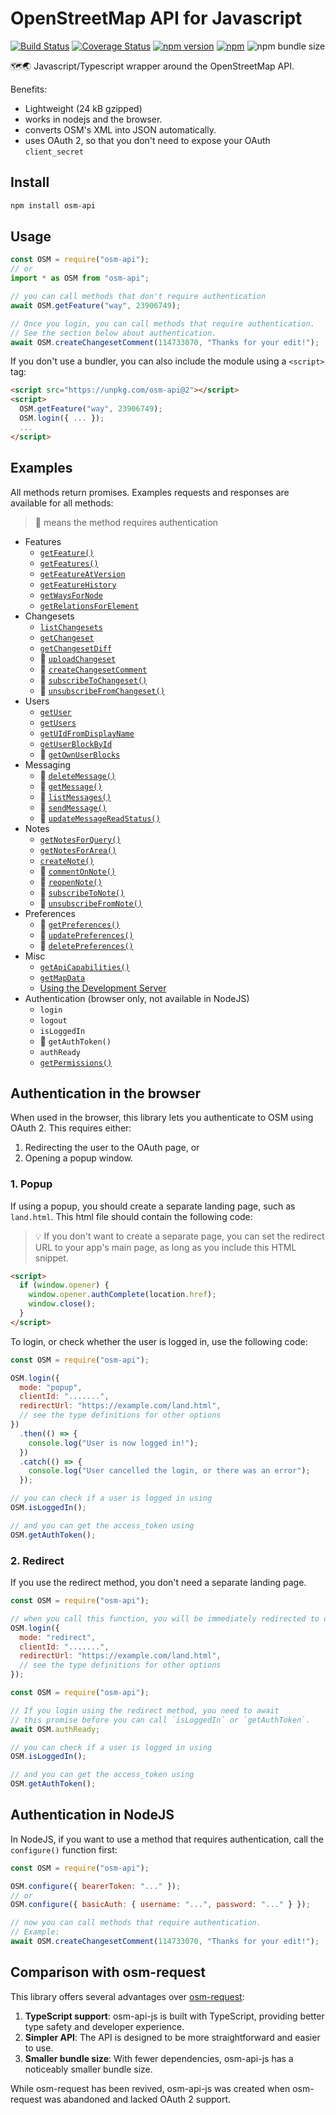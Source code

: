# OpenStreetMap API for Javascript

[![Build Status](https://github.com/osmlab/osm-api-js/workflows/Build%20and%20Test/badge.svg)](https://github.com/osmlab/osm-api-js/actions)
[![Coverage Status](https://coveralls.io/repos/github/osmlab/osm-api-js/badge.svg?branch=main&t=LQmPNl)](https://coveralls.io/github/osmlab/osm-api-js?branch=main)
[![npm version](https://badge.fury.io/js/osm-api.svg)](https://badge.fury.io/js/osm-api)
[![npm](https://img.shields.io/npm/dt/osm-api.svg)](https://www.npmjs.com/package/osm-api)
![npm bundle size](https://img.shields.io/bundlephobia/minzip/osm-api)

🗺️🌏 Javascript/Typescript wrapper around the OpenStreetMap API.

Benefits:

- Lightweight (24 kB gzipped)
- works in nodejs and the browser.
- converts OSM's XML into JSON automatically.
- uses OAuth 2, so that you don't need to expose your OAuth `client_secret`

## Install

```sh
npm install osm-api
```

## Usage

```js
const OSM = require("osm-api");
// or
import * as OSM from "osm-api";

// you can call methods that don't require authentication
await OSM.getFeature("way", 23906749);

// Once you login, you can call methods that require authentication.
// See the section below about authentication.
await OSM.createChangesetComment(114733070, "Thanks for your edit!");
```

If you don't use a bundler, you can also include the module using a `<script>` tag:

```html
<script src="https://unpkg.com/osm-api@2"></script>
<script>
  OSM.getFeature("way", 23906749);
  OSM.login({ ... });
  ...
</script>
```

## Examples

All methods return promises. Examples requests and responses are available for all methods:

> 🔑 means the method requires authentication

- Features
  - [`getFeature()`](./examples/getFeature.md)
  - [`getFeatures()`](./examples/getFeatures.md)
  - [`getFeatureAtVersion`](./examples/getFeatureAtVersion.md)
  - [`getFeatureHistory`](./examples/getFeatureHistory.md)
  - [`getWaysForNode`](./examples/getWaysForNode.md)
  - [`getRelationsForElement`](./examples/getRelationsForElement.md)
- Changesets
  - [`listChangesets`](./examples/listChangesets.md)
  - [`getChangeset`](./examples/getChangeset.md)
  - [`getChangesetDiff`](./examples/getChangesetDiff.md)
  - 🔑 [`uploadChangeset`](./examples/uploadChangeset.md)
  - 🔑 [`createChangesetComment`](./examples/createChangesetComment.md)
  - 🔑 [`subscribeToChangeset()`](./examples/subscribeToChangeset.md)
  - 🔑 [`unsubscribeFromChangeset()`](./examples/unsubscribeFromChangeset.md)
- Users
  - [`getUser`](./examples/getUser.md)
  - [`getUsers`](./examples/getUsers.md)
  - [`getUIdFromDisplayName`](./examples/getUIdFromDisplayName.md)
  - [`getUserBlockById`](./examples/getUserBlockById.md)
  - 🔑 [`getOwnUserBlocks`](./examples/getOwnUserBlocks.md)
- Messaging
  - 🔑 [`deleteMessage()`](./examples/deleteMessage.md)
  - 🔑 [`getMessage()`](./examples/getMessage.md)
  - 🔑 [`listMessages()`](./examples/listMessages.md)
  - 🔑 [`sendMessage()`](./examples/sendMessage.md)
  - 🔑 [`updateMessageReadStatus()`](./examples/updateMessageReadStatus.md)
- Notes
  - [`getNotesForQuery()`](./examples/getNotesForQuery.md)
  - [`getNotesForArea()`](./examples/getNotesForArea.md)
  - [`createNote()`](./examples/createNote.md)
  - 🔑 [`commentOnNote()`](./examples/commentOnNote.md)
  - 🔑 [`reopenNote()`](./examples/reopenNote.md)
  - 🔑 [`subscribeToNote()`](./examples/subscribeToNote.md)
  - 🔑 [`unsubscribeFromNote()`](./examples/unsubscribeFromNote.md)
- Preferences
  - 🔑 [`getPreferences()`](./examples/getPreferences.md)
  - 🔑 [`updatePreferences()`](./examples/updatePreferences.md)
  - 🔑 [`deletePreferences()`](./examples/deletePreferences.md)
- Misc
  - [`getApiCapabilities()`](./examples/getApiCapabilities.md)
  - [`getMapData`](./examples/getMapData.md)
  - [Using the Development Server](./examples/dev-server.md)
- Authentication (browser only, not available in NodeJS)
  - `login`
  - `logout`
  - `isLoggedIn`
  - 🔑 `getAuthToken()`
  - `authReady`
  - [`getPermissions()`](./examples/getPermissions.md)

## Authentication in the browser

When used in the browser, this library lets you authenticate to OSM using OAuth 2. This requires either:

1. Redirecting the user to the OAuth page, or
2. Opening a popup window.

### 1. Popup

If using a popup, you should create a separate landing page, such as `land.html`. This html file should contain the following code:

> 💡 If you don't want to create a separate page, you can set the redirect URL to your
> app's main page, as long as you include this HTML snippet.

```html
<script>
  if (window.opener) {
    window.opener.authComplete(location.href);
    window.close();
  }
</script>
```

To login, or check whether the user is logged in, use the following code:

```js
const OSM = require("osm-api");

OSM.login({
  mode: "popup",
  clientId: ".......",
  redirectUrl: "https://example.com/land.html",
  // see the type definitions for other options
})
  .then(() => {
    console.log("User is now logged in!");
  })
  .catch(() => {
    console.log("User cancelled the login, or there was an error");
  });

// you can check if a user is logged in using
OSM.isLoggedIn();

// and you can get the access_token using
OSM.getAuthToken();
```

### 2. Redirect

If you use the redirect method, you don't need a separate landing page.

```js
const OSM = require("osm-api");

// when you call this function, you will be immediately redirected to openstreetmap.org
OSM.login({
  mode: "redirect",
  clientId: ".......",
  redirectUrl: "https://example.com/land.html",
  // see the type definitions for other options
});
```

```js
const OSM = require("osm-api");

// If you login using the redirect method, you need to await
// this promise before you can call `isLoggedIn` or `getAuthToken`.
await OSM.authReady;

// you can check if a user is logged in using
OSM.isLoggedIn();

// and you can get the access_token using
OSM.getAuthToken();
```

## Authentication in NodeJS

In NodeJS, if you want to use a method that requires authentication, call the `configure()` function first:

```js
const OSM = require("osm-api");

OSM.configure({ bearerToken: "..." });
// or
OSM.configure({ basicAuth: { username: "...", password: "..." } });

// now you can call methods that require authentication.
// Example:
await OSM.createChangesetComment(114733070, "Thanks for your edit!");
```

## Comparison with osm-request

This library offers several advantages over [osm-request](https://github.com/osmlab/osm-request):

1. **TypeScript support**: osm-api-js is built with TypeScript, providing better type safety and developer experience.
2. **Simpler API**: The API is designed to be more straightforward and easier to use.
3. **Smaller bundle size**: With fewer dependencies, osm-api-js has a noticeably smaller bundle size.

While osm-request has been revived, osm-api-js was created when osm-request was abandoned and lacked OAuth 2 support.
